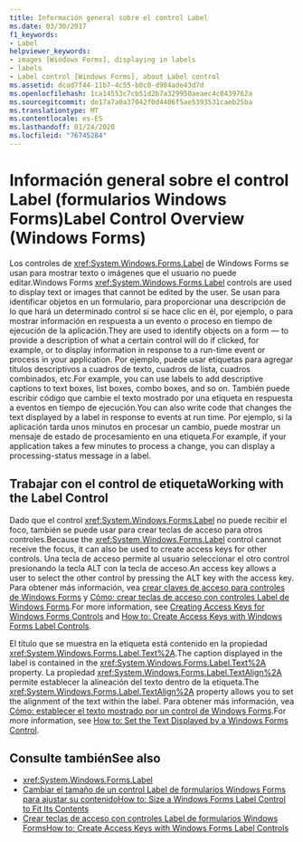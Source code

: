 ```yaml
---
title: Información general sobre el control Label
ms.date: 03/30/2017
f1_keywords:
- Label
helpviewer_keywords:
- images [Windows Forms], displaying in labels
- labels
- Label control [Windows Forms], about Label control
ms.assetid: dcad7f44-11b7-4c55-b0c0-d984ade43d7d
ms.openlocfilehash: 1ca14553c7cb51d2b7a329950aeaec4c0439762a
ms.sourcegitcommit: de17a7a0a37042f0d4406f5ae5393531caeb25ba
ms.translationtype: MT
ms.contentlocale: es-ES
ms.lasthandoff: 01/24/2020
ms.locfileid: "76745284"
---
```

# <a name="label-control-overview-windows-forms"></a><span data-ttu-id="773f0-102">Información general sobre el control Label (formularios Windows Forms)</span><span class="sxs-lookup"><span data-stu-id="773f0-102">Label Control Overview (Windows Forms)</span></span>
<span data-ttu-id="773f0-103">Los controles de <xref:System.Windows.Forms.Label> de Windows Forms se usan para mostrar texto o imágenes que el usuario no puede editar.</span><span class="sxs-lookup"><span data-stu-id="773f0-103">Windows Forms <xref:System.Windows.Forms.Label> controls are used to display text or images that cannot be edited by the user.</span></span> <span data-ttu-id="773f0-104">Se usan para identificar objetos en un formulario, para proporcionar una descripción de lo que hará un determinado control si se hace clic en él, por ejemplo, o para mostrar información en respuesta a un evento o proceso en tiempo de ejecución de la aplicación.</span><span class="sxs-lookup"><span data-stu-id="773f0-104">They are used to identify objects on a form — to provide a description of what a certain control will do if clicked, for example, or to display information in response to a run-time event or process in your application.</span></span> <span data-ttu-id="773f0-105">Por ejemplo, puede usar etiquetas para agregar títulos descriptivos a cuadros de texto, cuadros de lista, cuadros combinados, etc.</span><span class="sxs-lookup"><span data-stu-id="773f0-105">For example, you can use labels to add descriptive captions to text boxes, list boxes, combo boxes, and so on.</span></span> <span data-ttu-id="773f0-106">También puede escribir código que cambie el texto mostrado por una etiqueta en respuesta a eventos en tiempo de ejecución.</span><span class="sxs-lookup"><span data-stu-id="773f0-106">You can also write code that changes the text displayed by a label in response to events at run time.</span></span> <span data-ttu-id="773f0-107">Por ejemplo, si la aplicación tarda unos minutos en procesar un cambio, puede mostrar un mensaje de estado de procesamiento en una etiqueta.</span><span class="sxs-lookup"><span data-stu-id="773f0-107">For example, if your application takes a few minutes to process a change, you can display a processing-status message in a label.</span></span>  
  
## <a name="working-with-the-label-control"></a><span data-ttu-id="773f0-108">Trabajar con el control de etiqueta</span><span class="sxs-lookup"><span data-stu-id="773f0-108">Working with the Label Control</span></span>  
 <span data-ttu-id="773f0-109">Dado que el control <xref:System.Windows.Forms.Label> no puede recibir el foco, también se puede usar para crear teclas de acceso para otros controles.</span><span class="sxs-lookup"><span data-stu-id="773f0-109">Because the <xref:System.Windows.Forms.Label> control cannot receive the focus, it can also be used to create access keys for other controls.</span></span> <span data-ttu-id="773f0-110">Una tecla de acceso permite al usuario seleccionar el otro control presionando la tecla ALT con la tecla de acceso.</span><span class="sxs-lookup"><span data-stu-id="773f0-110">An access key allows a user to select the other control by pressing the ALT key with the access key.</span></span> <span data-ttu-id="773f0-111">Para obtener más información, vea [crear claves de acceso para controles de Windows Forms](how-to-create-access-keys-for-windows-forms-controls.md) y [Cómo: crear teclas de acceso con controles Label de Windows Forms](how-to-create-access-keys-with-windows-forms-label-controls.md).</span><span class="sxs-lookup"><span data-stu-id="773f0-111">For more information, see [Creating Access Keys for Windows Forms Controls](how-to-create-access-keys-for-windows-forms-controls.md) and [How to: Create Access Keys with Windows Forms Label Controls](how-to-create-access-keys-with-windows-forms-label-controls.md).</span></span>  
  
 <span data-ttu-id="773f0-112">El título que se muestra en la etiqueta está contenido en la propiedad <xref:System.Windows.Forms.Label.Text%2A>.</span><span class="sxs-lookup"><span data-stu-id="773f0-112">The caption displayed in the label is contained in the <xref:System.Windows.Forms.Label.Text%2A> property.</span></span> <span data-ttu-id="773f0-113">La propiedad <xref:System.Windows.Forms.Label.TextAlign%2A> permite establecer la alineación del texto dentro de la etiqueta.</span><span class="sxs-lookup"><span data-stu-id="773f0-113">The <xref:System.Windows.Forms.Label.TextAlign%2A> property allows you to set the alignment of the text within the label.</span></span> <span data-ttu-id="773f0-114">Para obtener más información, vea [Cómo: establecer el texto mostrado por un control de Windows Forms](how-to-set-the-text-displayed-by-a-windows-forms-control.md).</span><span class="sxs-lookup"><span data-stu-id="773f0-114">For more information, see [How to: Set the Text Displayed by a Windows Forms Control](how-to-set-the-text-displayed-by-a-windows-forms-control.md).</span></span>  
  
## <a name="see-also"></a><span data-ttu-id="773f0-115">Consulte también</span><span class="sxs-lookup"><span data-stu-id="773f0-115">See also</span></span>

- <xref:System.Windows.Forms.Label>
- [<span data-ttu-id="773f0-116">Cambiar el tamaño de un control Label de formularios Windows Forms para ajustar su contenido</span><span class="sxs-lookup"><span data-stu-id="773f0-116">How to: Size a Windows Forms Label Control to Fit Its Contents</span></span>](how-to-size-a-windows-forms-label-control-to-fit-its-contents.md)
- [<span data-ttu-id="773f0-117">Crear teclas de acceso con controles Label de formularios Windows Forms</span><span class="sxs-lookup"><span data-stu-id="773f0-117">How to: Create Access Keys with Windows Forms Label Controls</span></span>](how-to-create-access-keys-with-windows-forms-label-controls.md)
